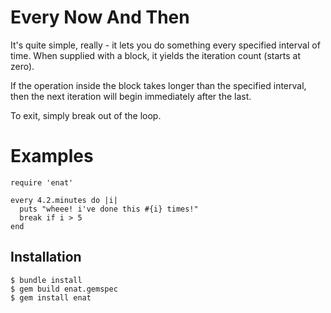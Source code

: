 Every Now And Then
==================

It's quite simple, really - it lets you do something every specified interval of time. When supplied with a block, it
yields the iteration count (starts at zero).

If the operation inside the block takes longer than the specified interval, then the next iteration will begin
immediately after the last.

To exit, simply break out of the loop.

Examples
========

    require 'enat'

    every 4.2.minutes do |i|
      puts "wheee! i've done this #{i} times!"
      break if i > 5
    end

Installation
------------

    $ bundle install
    $ gem build enat.gemspec
    $ gem install enat
